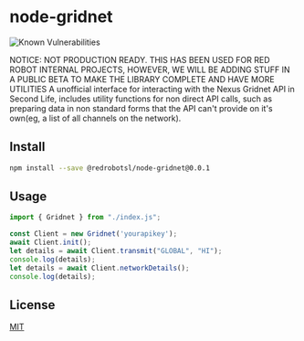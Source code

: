 # node-gridnet

![Known Vulnerabilities](https://snyk.io/test/github/redrobotsl/node-gridnet/badge.svg)



NOTICE: NOT PRODUCTION READY. THIS HAS BEEN USED FOR RED ROBOT INTERNAL PROJECTS, HOWEVER, WE WILL BE ADDING STUFF IN A PUBLIC BETA TO MAKE THE LIBRARY COMPLETE AND HAVE MORE UTILITIES
A unofficial interface for interacting with the Nexus Gridnet API in Second Life, includes utility functions for non direct API calls, such as preparing data in non standard forms that the API can't provide on it's own(eg, a list of all channels on the network). 

## Install

```bash
npm install --save @redrobotsl/node-gridnet@0.0.1
```


## Usage

```javascript
import { Gridnet } from "./index.js";

const Client = new Gridnet('yourapikey');
await Client.init();
let details = await Client.transmit("GLOBAL", "HI");
console.log(details);
let details = await Client.networkDetails();
console.log(details);
```

## License

[MIT](http://vjpr.mit-license.org)
